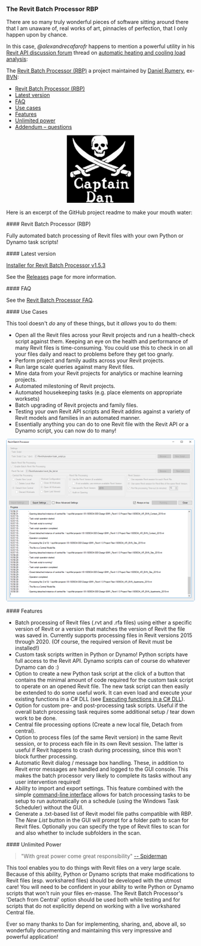<head>
<meta http-equiv="Content-Type" content="text/html; charset=utf-8">
<link rel="stylesheet" type="text/css" href="bc.css">
<script src="https://cdn.rawgit.com/google/code-prettify/master/loader/run_prettify.js" type="text/javascript"></script>
<script async src="https://platform.twitter.com/widgets.js" charset="utf-8"></script>
</head>

<!---

- Revit Batch Processor (RBP)
  https://github.com/bvn-architecture/RevitBatchProcessor
  pointed out by
  Automatic Heating and cooling load analysis with Revit API
  https://forums.autodesk.com/t5/revit-api-forum/automatic-heating-and-cooling-load-analysis-with-revit-api/m-p/9149375
  There are so many truly wonderful pieces of software sitting around there that I am anaware of, real works of art, pinnacles of perfection, that I only happen upon by chance.
  In this case, the ... thread on ... pointed out the ...

twitter:

The Revit Batch Processor RBP drives mass execution of #RevitAPI add-ins and #DynamoBim scripts! @AutodeskForge @AutodeskRevit #bim #ForgeDevCon http://bit.ly/batchprocessor

There are so many truly wonderful pieces of software sitting around there that I am unaware of, real works of art, pinnacles of perfection, that I only happen upon by chance
&ndash; Revit Batch Processor (RBP)
&ndash; Latest version
&ndash; FAQ
&ndash; Use cases
&ndash; Features
&ndash; Unlimited power...

&ndash; 
...

linkedin:

The Revit Batch Processor RBP drives mass execution of #RevitAPI add-ins and #DynamoBim scripts!

http://bit.ly/batchprocessor

There are so many truly wonderful pieces of software sitting around there that I am unaware of, real works of art, pinnacles of perfection, that I only happen upon by chance:

- Revit Batch Processor (RBP)
- Latest version
- FAQ
- Use cases
- Features
- Unlimited power...

#bim #DynamoBim #ForgeDevCon #Revit #API #IFC #SDK #AI #VisualStudio #Autodesk #AEC #adsk

the [Revit API discussion forum](http://forums.autodesk.com/t5/revit-api-forum/bd-p/160) thread

<p style="font-size: 80%; font-style:italic"></p>

-->

### The Revit Batch Processor RBP

There are so many truly wonderful pieces of software sitting around there that I am unaware of, real works of art, pinnacles of perfection, that I only happen upon by chance.

In this case, *@alexandrecafarofr* happens to mention a powerful utility in 
his [Revit API discussion forum](http://forums.autodesk.com/t5/revit-api-forum/bd-p/160) thread
on [automatic heating and cooling load analysis](https://forums.autodesk.com/t5/revit-api-forum/automatic-heating-and-cooling-load-analysis-with-revit-api/m-p/9149375):

The [Revit Batch Processor (RBP)](https://github.com/bvn-architecture/RevitBatchProcessor) a project maintained
by [Daniel Rumery](https://github.com/DanRumery), ex-[BVN](http://www.bvn.com.au):

- [Revit Batch Processor (RBP)](#2)
- [Latest version](#3)
- [FAQ](#4)
- [Use cases](#5)
- [Features](#6)
- [Unlimited power](#7)
- [Addendum &ndash; questions](#8)

<center>
<img src="img/captain_dan.jpg" alt="Captain Dan" width="180"> <!--460-->
</center>

Here is an excerpt of the GitHub project readme to make your mouth water:

####<a name="2"></a> Revit Batch Processor (RBP)

Fully automated batch processing of Revit files with your own Python or Dynamo task scripts!

####<a name="3"></a> Latest version

[Installer for Revit Batch Processor v1.5.3](https://github.com/bvn-architecture/RevitBatchProcessor/releases/download/v1.5.3/RevitBatchProcessorSetup.exe)

See the [Releases](https://github.com/bvn-architecture/RevitBatchProcessor/releases) page for more information.

####<a name="4"></a> FAQ

See the [Revit Batch Processor FAQ](https://github.com/bvn-architecture/RevitBatchProcessor/wiki/Revit-Batch-Processor-FAQ).

####<a name="5"></a> Use Cases

This tool doesn't _do_ any of these things, but it _allows_ you to do them:

- Open all the Revit files across your Revit projects and run a health-check script against them. Keeping an eye on the health and performance of many Revit files is time-consuming. You could use this to check in on all your files daily and react to problems before they get too gnarly.
- Perform project and family audits across your Revit projects.
- Run large scale queries against many Revit files.
- Mine data from your Revit projects for analytics or machine learning projects.
- Automated milestoning of Revit projects.
- Automated housekeeping tasks (e.g. place elements on appropriate worksets)
- Batch upgrading of Revit projects and family files.
- Testing your own Revit API scripts and Revit addins against a variety of Revit models and families in an automated manner.
- Essentially anything you can do to one Revit file with the Revit API or a Dynamo script, you can now do to many!

<center>
<img src="img/BatchRvt_Screenshot.png" alt="Revit batch processor user interface" width="800"> <!--1010-->
</center>


####<a name="6"></a> Features

- Batch processing of Revit files (.rvt and .rfa files) using either a specific version of Revit or a version that matches the version of Revit the file was saved in. Currently supports processing files in Revit versions 2015 through 2020. (Of course, the required version of Revit must be installed!)
- Custom task scripts written in Python or Dynamo! Python scripts have full access to the Revit API. Dynamo scripts can of course do whatever Dynamo can do :)
- Option to create a new Python task script at the click of a button that contains the minimal amount of code required for the custom task script to operate on an opened Revit file. The new task script can then easily be extended to do some useful work. It can even load and execute your existing functions in a C# DLL (see [Executing functions in a C# DLL](#executing-functions-in-a-c-dll)).
- Option for custom pre- and post-processing task scripts. Useful if the overall batch processing task requires some additional setup / tear down work to be done.
- Central file processing options (Create a new local file, Detach from central).
- Option to process files (of the same Revit version) in the same Revit session, or to process each file in its own Revit session. The latter is useful if Revit happens to crash during processing, since this won't block further processing.
- Automatic Revit dialog / message box handling. These, in addition to Revit error messages are handled and logged to the GUI console. This makes the batch processor very likely to complete its tasks without any user intervention required!
- Ability to import and export settings. This feature combined with the simple [command-line interface](#command-line-interface) allows for batch processing tasks to be setup to run automatically on a schedule (using the Windows Task Scheduler) without the GUI.
- Generate a .txt-based list of Revit model file paths compatible with RBP. The *New List* button in the GUI will prompt for a folder path to scan for Revit files. Optionally you can specify the type of Revit files to scan for and also whether to include subfolders in the scan.

####<a name="7"></a> Unlimited Power

> "With great power come great responsibility"
[-- Spiderman](https://quoteinvestigator.com/2015/07/23/great-power/)

This tool enables you to do things with Revit files on a very large scale. Because of this ability, Python or Dynamo scripts that make modifications to Revit files (esp. workshared files) should be developed with the utmost care! You will need to be confident in your ability to write Python or Dynamo scripts that won't ruin your files en-masse. The Revit Batch Processor's 'Detach from Central' option should be used both while testing and for scripts that do not explicitly depend on working with a live workshared Central file.

Ever so many thanks to Dan for implementing, sharing, and, above all, so wonderfully documenting and maintaining this very impressive and powerful application!
